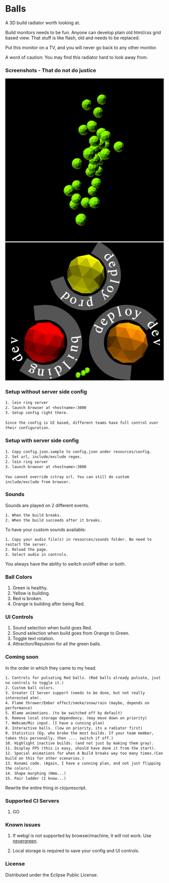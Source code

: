 # Balls

A 3D build radiator worth looking at.

Build monitors needs to be fun. Anyone can develop plain old html/css grid based view.
That stuff is like flash, old and needs to be replaced.

Put this monitor on a TV, and you will never go back to any other monitor.

A word of caution: You may find this radiator hard to look away from.

### Screenshots - That do not do justice

![Green balls](docs/all-green-balls.png)
![Building balls](docs/balls-building.png)

### Setup without server side config

	1. lein ring server
	2. launch browser at <hostname>:3000
	3. Setup config right there.

	Since the config is UI based, different teams have full control over their configuration.

### Setup with server side config

	1. Copy config.json.sample to config.json under resources/config.
	2. Set url, include/exclude regex.
	2. lein ring server
	3. launch browser at <hostname>:3000

	You cannot override cctray url. You can still do custom include/exclude from browser.

### Sounds

Sounds are played on 2 different events.

	1. When the build breaks.
	2. When the build succeeds after it breaks.

To have your custom sounds available:

	1. Copy your audio file(s) in resources/sounds folder. No need to restart the server.
	2. Reload the page.
	3. Select audio in controls.

You always have the ability to switch on/off either or both.

### Ball Colors

1. Green is healthy.
2. Yellow is building.
3. Red is broken.
4. Orange is building after being Red.

### UI Controls

1. Sound selection when build goes Red.
2. Sound selection when build goes from Orange to Green.
3. Toggle text rotation.
4. Attraction/Repulsion for all the green balls.

### Coming soon

In the order in which they came to my head.

	1. Controls for pulsating Red balls. (Red balls already pulsate, just no controls to toggle it.)
	2. Custom ball colors.
	3. Greater CI Server support (needs to be done, but not really interested atm).
	4. Flame thrower/Ember effect/smoke/snow/rain (maybe, depends on performance)
	5. Blame animations. (to be switched off by default)
	6. Remove local storage dependency. (may move down on priority)
	7. Webcam/Mic input. (I have a cunning plan)
	8. Interactive balls. (low on priority, its a radiator first)
	9. Statistics (Eg. who broke the most builds. If your team member, takes this personally, then .... switch if off.)
	10. Highlight inactive builds. (and not just by making them gray).
	11. Display FPS (this is easy, should have done it from the start).
	12. Special animations for when A Build breaks way too many times.(Can build on this for other scenarios.)
	13. Konami code. (Again, I have a cunning plan, and not just flipping the colors).
	14. Shape morphing (Hmm...)
	15. Pair ladder (I know...)

Rewrite the entire thing in clojurescript.

### Supported CI Servers

1. GO

### Known issues

1. If webgl is not supported by browser/machine, it will not work.
   Use [nevergreen](https://github.com/build-canaries/nevergreen).

2. Local storage is required to save your config and UI controls.

### License

Distributed under the Eclipse Public License.